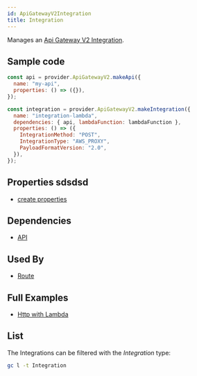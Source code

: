 ```yaml
---
id: ApiGatewayV2Integration
title: Integration
---
```


Manages an [Api Gateway V2 Integration](https://console.aws.amazon.com/apigateway/main/apis).

## Sample code

```js
const api = provider.ApiGatewayV2.makeApi({
  name: "my-api",
  properties: () => ({}),
});

const integration = provider.ApiGatewayV2.makeIntegration({
  name: "integration-lambda",
  dependencies: { api, lambdaFunction: lambdaFunction },
  properties: () => ({
    IntegrationMethod: "POST",
    IntegrationType: "AWS_PROXY",
    PayloadFormatVersion: "2.0",
  }),
});
```

## Properties sdsdsd

- [create properties](https://docs.aws.amazon.com/AWSJavaScriptSDK/latest/AWS/ApiGatewayV2.html#createIntegration-property)

## Dependencies

- [API](./ApiGatewayV2Api)

## Used By

- [Route](./ApiGatewayV2Route)

## Full Examples

- [Http with Lambda](https://github.com/grucloud/grucloud/tree/main/examples/aws/api-gateway-v2/http-lambda)

## List

The Integrations can be filtered with the _Integration_ type:

```sh
gc l -t Integration
```

```txt

```
